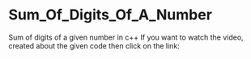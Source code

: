 # Sum_Of_Digits_Of_A_Number
 Sum of digits of a given number in c++
If you want to watch the video, created about the given code then click on the link:

